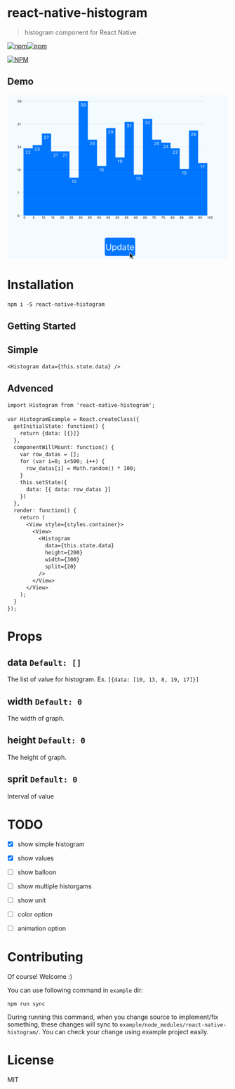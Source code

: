 react-native-histogram
===

> histogram component for React Native

[![npm](https://img.shields.io/npm/v/react-native-histogram.svg)]()[![npm](https://img.shields.io/npm/l/react-native-histogram.svg)]()

[![NPM](https://nodei.co/npm/react-native-histogram.png?downloads=true&downloadRank=true&stars=true)](https://nodei.co/npm/react-native-histogram/)


Demo
---
![](./doc/beta2.gif)


Installation
==

```
npm i -S react-native-histogram
```

## Getting Started

Simple
---
```
<Histogram data={this.state.data} />
```


Advenced
---
```
import Histogram from 'react-native-histogram';

var HistogramExample = React.createClass({
  getInitialState: function() {
    return {data: [{}]}
  },
  componentWillMount: function() {
    var row_datas = [];
    for (var i=0; i<500; i++) {
      row_datas[i] = Math.random() * 100;
    }
    this.setState({
      data: [{ data: row_datas }]
    })
  },
  render: function() {
    return (
      <View style={styles.container}>
        <View>
          <Histogram
            data={this.state.data}
            height={200}
            width={300}
            split={20}
          />
        </View>
      </View>
    );
  }
});

```


Props
===

data `Default: []`
---
The list of value for histogram. Ex. `[{data: [10, 13, 8, 19, 17]}]`

width `Default: 0`
---
The width of graph.

height `Default: 0`
---
The height of graph.

sprit `Default: 0`
---
Interval of value


TODO
===
- [x] show simple histogram
- [x] show values
- [ ] show balloon
- [ ] show multiple historgams
- [ ] show unit
- [ ] color option
- [ ] animation option


Contributing
==
Of course! Welcome :)

You can use following command in `example` dir:

```
npm run sync
```

During running this command, when you change source to implement/fix something, these changes will sync to `example/node_modules/react-native-histogram/`. You can check your change using example project easily.


License
==
MIT

